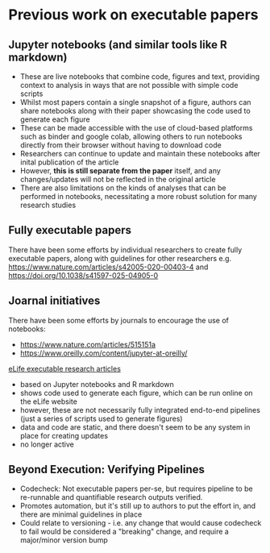 
# Previous work on executable papers

## Jupyter notebooks (and similar tools like R markdown)

- These are live notebooks that combine code, figures and text, providing context to analysis in ways that are not possible with simple code scripts
- Whilst most papers contain a single snapshot of a figure, authors can share notebooks along with their paper showcasing the code used to generate each figure
- These can be made accessible with the use of cloud-based platforms such as binder and google colab, allowing others to run notebooks directly from their browser without having to download code
- Researchers can continue to update and maintain these notebooks after inital publication of the article
- However, **this is still separate from the paper** itself, and any changes/updates will not be reflected in the original article
- There are also limitations on the kinds of analyses that can be performed in notebooks, necessitating a more robust solution for many research studies

## Fully executable papers

There have been some efforts by individual researchers to create fully executable papers, along with guidelines for other researchers e.g. <https://www.nature.com/articles/s42005-020-00403-4> and <https://doi.org/10.1038/s41597-025-04905-0>

## Joarnal initiatives

There have been some efforts by journals to encourage the use of notebooks:

- <https://www.nature.com/articles/515151a>
- <https://www.oreilly.com/content/jupyter-at-oreilly/>

[eLife executable research articles](https://elifesciences.org/collections/d72819a9/executable-research-articles)

- based on Jupyter notebooks and R markdown
- shows code used to generate each figure, which can be run online on the eLife website
- however, these are not necessarily fully integrated end-to-end pipelines (just a series of scripts used to generate figures)
- data and code are static, and there doesn't seem to be any system in place for creating updates
- no longer active

## Beyond Execution: Verifying Pipelines

- Codecheck: Not executable papers per-se, but requires pipeline to be re-runnable and quantifiable research outputs verified.
- Promotes automation, but it's still up to authors to put the effort in, and there are minimal guidelines in place
- Could relate to versioning - i.e. any change that would cause codecheck to fail would be considered a "breaking" change, and require a major/minor version bump
